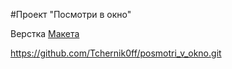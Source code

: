 #Проект "Посмотри в окно"

Верстка [Макета](https://www.figma.com/file/QHcvX1RsUI89CulRB7HLk6/%234-Посмотри-в-окно?type=design&node-id=301-143&mode=design&t=lqhzjtDIwzb8HU60-0)

https://github.com/Tchernik0ff/posmotri_v_okno.git